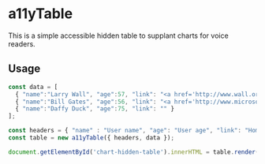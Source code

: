 # a11yTable
This is a simple accessible hidden table to supplant charts for voice readers.

## Usage
```js
const data = [
  { "name":"Larry Wall", "age":57, "link": "<a href='http://www.wall.org/~larry/'>www.wall.org/~larry/</a>" },
  { "name":"Bill Gates", "age":56, "link": "<a href='http://www.microsoft.com'>www.microsoft.com</a>" },
  { "name":"Daffy Duck", "age":75, "link": "" }
];

const headers = { "name" : "User name", "age": "User age", "link": "Homepage" };
const table = new a11yTable({ headers, data });

document.getElementById('chart-hidden-table').innerHTML = table.render();
```
